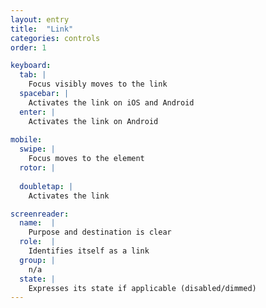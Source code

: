 ```yaml
---
layout: entry
title:  "Link"
categories: controls
order: 1

keyboard:
  tab: |
    Focus visibly moves to the link
  spacebar: |
    Activates the link on iOS and Android
  enter: |
    Activates the link on Android
          
mobile:
  swipe: |
    Focus moves to the element
  rotor: |
    
  doubletap: |
    Activates the link

screenreader:
  name:  |
    Purpose and destination is clear
  role:  |
    Identifies itself as a link
  group: |
    n/a
  state: |
    Expresses its state if applicable (disabled/dimmed)
---
```



